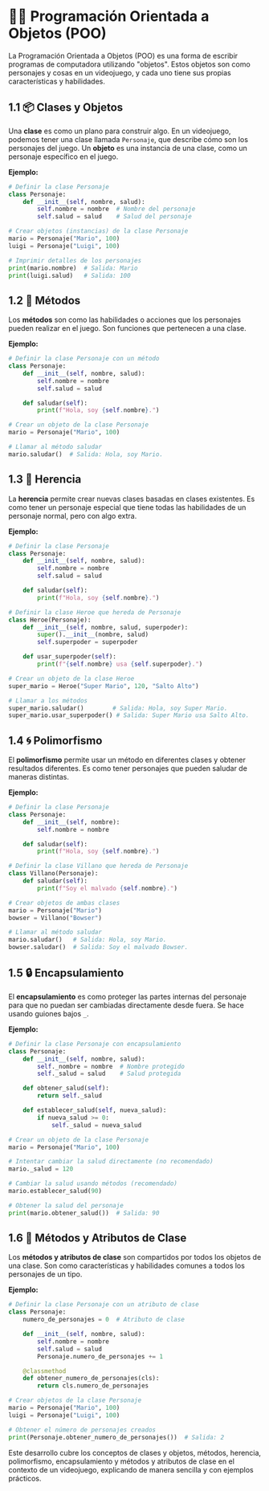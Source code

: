 # 👨‍💻 Programación Orientada a Objetos (POO)

La Programación Orientada a Objetos (POO) es una forma de escribir programas de computadora utilizando "objetos". Estos objetos son como personajes y cosas en un videojuego, y cada uno tiene sus propias características y habilidades.

## 1.1 📦 Clases y Objetos

Una **clase** es como un plano para construir algo. En un videojuego, podemos tener una clase llamada `Personaje`, que describe cómo son los personajes del juego. Un **objeto** es una instancia de una clase, como un personaje específico en el juego.

**Ejemplo:**

```python
# Definir la clase Personaje
class Personaje:
    def __init__(self, nombre, salud):
        self.nombre = nombre  # Nombre del personaje
        self.salud = salud    # Salud del personaje

# Crear objetos (instancias) de la clase Personaje
mario = Personaje("Mario", 100)
luigi = Personaje("Luigi", 100)

# Imprimir detalles de los personajes
print(mario.nombre)  # Salida: Mario
print(luigi.salud)   # Salida: 100
```

## 1.2 🔧 Métodos

Los **métodos** son como las habilidades o acciones que los personajes pueden realizar en el juego. Son funciones que pertenecen a una clase.

**Ejemplo:**

```python
# Definir la clase Personaje con un método
class Personaje:
    def __init__(self, nombre, salud):
        self.nombre = nombre
        self.salud = salud

    def saludar(self):
        print(f"Hola, soy {self.nombre}.")

# Crear un objeto de la clase Personaje
mario = Personaje("Mario", 100)

# Llamar al método saludar
mario.saludar()  # Salida: Hola, soy Mario.
```

## 1.3 🧬 Herencia

La **herencia** permite crear nuevas clases basadas en clases existentes. Es como tener un personaje especial que tiene todas las habilidades de un personaje normal, pero con algo extra.

**Ejemplo:**

```python
# Definir la clase Personaje
class Personaje:
    def __init__(self, nombre, salud):
        self.nombre = nombre
        self.salud = salud

    def saludar(self):
        print(f"Hola, soy {self.nombre}.")

# Definir la clase Heroe que hereda de Personaje
class Heroe(Personaje):
    def __init__(self, nombre, salud, superpoder):
        super().__init__(nombre, salud)
        self.superpoder = superpoder

    def usar_superpoder(self):
        print(f"{self.nombre} usa {self.superpoder}.")

# Crear un objeto de la clase Heroe
super_mario = Heroe("Super Mario", 120, "Salto Alto")

# Llamar a los métodos
super_mario.saludar()        # Salida: Hola, soy Super Mario.
super_mario.usar_superpoder() # Salida: Super Mario usa Salto Alto.
```

## 1.4 🌀 Polimorfismo

El **polimorfismo** permite usar un método en diferentes clases y obtener resultados diferentes. Es como tener personajes que pueden saludar de maneras distintas.

**Ejemplo:**

```python
# Definir la clase Personaje
class Personaje:
    def __init__(self, nombre):
        self.nombre = nombre

    def saludar(self):
        print(f"Hola, soy {self.nombre}.")

# Definir la clase Villano que hereda de Personaje
class Villano(Personaje):
    def saludar(self):
        print(f"Soy el malvado {self.nombre}.")

# Crear objetos de ambas clases
mario = Personaje("Mario")
bowser = Villano("Bowser")

# Llamar al método saludar
mario.saludar()   # Salida: Hola, soy Mario.
bowser.saludar()  # Salida: Soy el malvado Bowser.
```

## 1.5 🔒 Encapsulamiento

El **encapsulamiento** es como proteger las partes internas del personaje para que no puedan ser cambiadas directamente desde fuera. Se hace usando guiones bajos `_`.

**Ejemplo:**

```python
# Definir la clase Personaje con encapsulamiento
class Personaje:
    def __init__(self, nombre, salud):
        self._nombre = nombre  # Nombre protegido
        self._salud = salud    # Salud protegida

    def obtener_salud(self):
        return self._salud

    def establecer_salud(self, nueva_salud):
        if nueva_salud >= 0:
            self._salud = nueva_salud

# Crear un objeto de la clase Personaje
mario = Personaje("Mario", 100)

# Intentar cambiar la salud directamente (no recomendado)
mario._salud = 120

# Cambiar la salud usando métodos (recomendado)
mario.establecer_salud(90)

# Obtener la salud del personaje
print(mario.obtener_salud())  # Salida: 90
```

## 1.6 📌 Métodos y Atributos de Clase

Los **métodos y atributos de clase** son compartidos por todos los objetos de una clase. Son como características y habilidades comunes a todos los personajes de un tipo.

**Ejemplo:**

```python
# Definir la clase Personaje con un atributo de clase
class Personaje:
    numero_de_personajes = 0  # Atributo de clase

    def __init__(self, nombre, salud):
        self.nombre = nombre
        self.salud = salud
        Personaje.numero_de_personajes += 1

    @classmethod
    def obtener_numero_de_personajes(cls):
        return cls.numero_de_personajes

# Crear objetos de la clase Personaje
mario = Personaje("Mario", 100)
luigi = Personaje("Luigi", 100)

# Obtener el número de personajes creados
print(Personaje.obtener_numero_de_personajes())  # Salida: 2
```

Este desarrollo cubre los conceptos de clases y objetos, métodos, herencia, polimorfismo, encapsulamiento y métodos y atributos de clase en el contexto de un videojuego, explicando de manera sencilla y con ejemplos prácticos.
